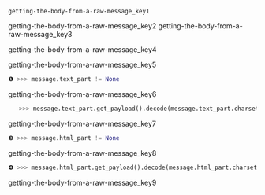 ```ngMeta
getting-the-body-from-a-raw-message_key1
```

getting-the-body-from-a-raw-message_key2
getting-the-body-from-a-raw-message_key3


getting-the-body-from-a-raw-message_key4


getting-the-body-from-a-raw-message_key5


```python
❶ >>> message.text_part != None
```
getting-the-body-from-a-raw-message_key6
```python
   >>> message.text_part.get_payload().decode(message.text_part.charset)
```
getting-the-body-from-a-raw-message_key7
```python
❸ >>> message.html_part != None
```
getting-the-body-from-a-raw-message_key8
```python
❹ >>> message.html_part.get_payload().decode(message.html_part.charset)
```
getting-the-body-from-a-raw-message_key9
